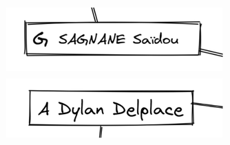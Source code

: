 [![image G](../images/G.png)](https://github.com/ssagnane1/tp2-labyrinthe/blob/main/jeu-heros-sdc/G.md)

[![image A](../images/A.png)](https://github.com/ssagnane1/tp2-labyrinthe/blob/main/jeu-heros-sdc/A.md)
